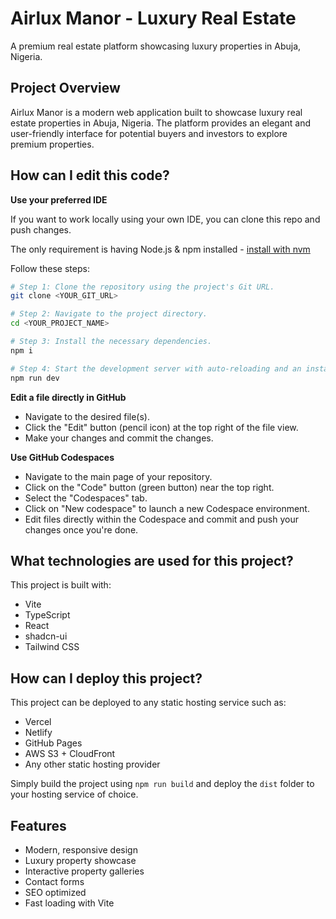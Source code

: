 # Airlux Manor - Luxury Real Estate

A premium real estate platform showcasing luxury properties in Abuja, Nigeria.

## Project Overview

Airlux Manor is a modern web application built to showcase luxury real estate properties in Abuja, Nigeria. The platform provides an elegant and user-friendly interface for potential buyers and investors to explore premium properties.

## How can I edit this code?

**Use your preferred IDE**

If you want to work locally using your own IDE, you can clone this repo and push changes.

The only requirement is having Node.js & npm installed - [install with nvm](https://github.com/nvm-sh/nvm#installing-and-updating)

Follow these steps:

```sh
# Step 1: Clone the repository using the project's Git URL.
git clone <YOUR_GIT_URL>

# Step 2: Navigate to the project directory.
cd <YOUR_PROJECT_NAME>

# Step 3: Install the necessary dependencies.
npm i

# Step 4: Start the development server with auto-reloading and an instant preview.
npm run dev
```

**Edit a file directly in GitHub**

- Navigate to the desired file(s).
- Click the "Edit" button (pencil icon) at the top right of the file view.
- Make your changes and commit the changes.

**Use GitHub Codespaces**

- Navigate to the main page of your repository.
- Click on the "Code" button (green button) near the top right.
- Select the "Codespaces" tab.
- Click on "New codespace" to launch a new Codespace environment.
- Edit files directly within the Codespace and commit and push your changes once you're done.

## What technologies are used for this project?

This project is built with:

- Vite
- TypeScript
- React
- shadcn-ui
- Tailwind CSS

## How can I deploy this project?

This project can be deployed to any static hosting service such as:

- Vercel
- Netlify
- GitHub Pages
- AWS S3 + CloudFront
- Any other static hosting provider

Simply build the project using `npm run build` and deploy the `dist` folder to your hosting service of choice.

## Features

- Modern, responsive design
- Luxury property showcase
- Interactive property galleries
- Contact forms
- SEO optimized
- Fast loading with Vite
